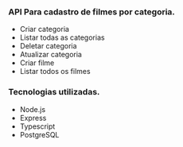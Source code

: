 ### API Para cadastro de filmes por categoria.

- Criar categoria
- Listar todas as categorias
- Deletar categoria
- Atualizar categoria
- Criar filme
- Listar todos os filmes

### Tecnologias utilizadas.

- Node.js
- Express
- Typescript
- PostgreSQL
